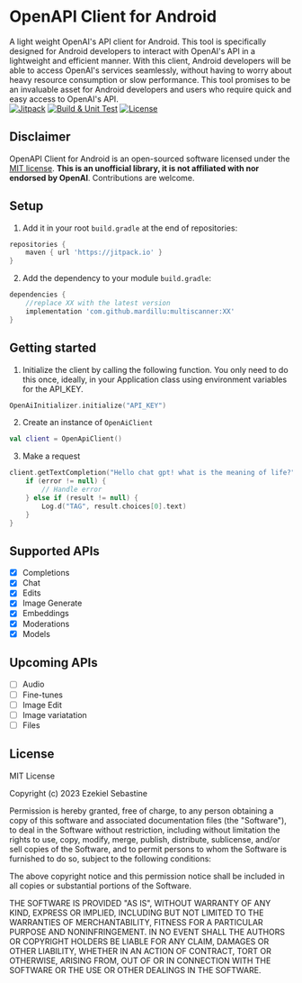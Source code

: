# OpenAPI Client for Android
A light weight OpenAI's API client for Android. This tool is specifically designed for Android developers to interact with OpenAI's API in a lightweight and efficient manner. With this client, Android developers will be able to access OpenAI's services seamlessly, without having to worry about heavy resource consumption or slow performance. This tool promises to be an invaluable asset for Android developers and users who require quick and easy access to OpenAI's API.\
[![Jitpack](https://jitpack.io/v/mardillu/OpenAI-Client-Android.svg)](https://jitpack.io/#mardillu/OpenAI-Client-Android)
[![Build & Unit Test](https://github.com/mardillu/OpenAI-Client-Android/actions/workflows/build.yml/badge.svg)](https://github.com/mardillu/OpenAI-Client-Android/actions/workflows/build.yml)
[![License](https://img.shields.io/github/license/Aallam/openai-kotlin?color=yellow)](LICENSE.md)


## Disclaimer
OpenAPI Client for Android is an open-sourced software licensed under the  [MIT license](https://github.com/mardillu/OpenAI-Client-Android/blob/master/LICENSE).  **This is an unofficial library, it is not affiliated with nor endorsed by OpenAI**. Contributions are welcome.

## Setup
1. Add it in your root `build.gradle` at the end of repositories:
~~~groovy
repositories {
    maven { url 'https://jitpack.io' }
}
~~~
2. Add the dependency to your module `build.gradle`:
~~~groovy
dependencies {
    //replace XX with the latest version
    implementation 'com.github.mardillu:multiscanner:XX'
}
~~~

## Getting started
1. Initialize the client by calling the following function. You only need to do this once, ideally, in your Application class using environment variables for the API_KEY.
~~~kotlin
OpenAiInitializer.initialize("API_KEY")
~~~
2. Create an instance of `OpenAiClient`
```kotlin
val client = OpenApiClient()
```
3. Make a request
```kotlin
client.getTextCompletion("Hello chat gpt! what is the meaning of life?") { result, error ->
    if (error != null) {
        // Handle error
    } else if (result != null) {
        Log.d("TAG", result.choices[0].text)
    }
}
```
## Supported APIs
- [x] Completions
- [x] Chat
- [x] Edits
- [x] Image Generate
- [x] Embeddings
- [x] Moderations
- [x] Models

## Upcoming APIs
- [ ] Audio
- [ ] Fine-tunes
- [ ] Image Edit
- [ ] Image variatation
- [ ] Files

## License
MIT License

Copyright (c) 2023 Ezekiel Sebastine

Permission is hereby granted, free of charge, to any person obtaining a copy
of this software and associated documentation files (the "Software"), to deal
in the Software without restriction, including without limitation the rights
to use, copy, modify, merge, publish, distribute, sublicense, and/or sell
copies of the Software, and to permit persons to whom the Software is
furnished to do so, subject to the following conditions:

The above copyright notice and this permission notice shall be included in all
copies or substantial portions of the Software.

THE SOFTWARE IS PROVIDED "AS IS", WITHOUT WARRANTY OF ANY KIND, EXPRESS OR
IMPLIED, INCLUDING BUT NOT LIMITED TO THE WARRANTIES OF MERCHANTABILITY,
FITNESS FOR A PARTICULAR PURPOSE AND NONINFRINGEMENT. IN NO EVENT SHALL THE
AUTHORS OR COPYRIGHT HOLDERS BE LIABLE FOR ANY CLAIM, DAMAGES OR OTHER
LIABILITY, WHETHER IN AN ACTION OF CONTRACT, TORT OR OTHERWISE, ARISING FROM,
OUT OF OR IN CONNECTION WITH THE SOFTWARE OR THE USE OR OTHER DEALINGS IN THE
SOFTWARE.